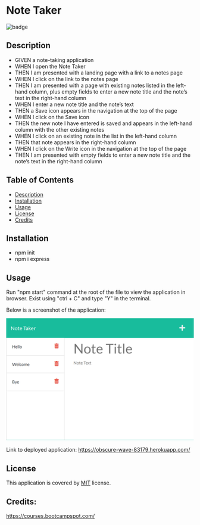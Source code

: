 # Note Taker

![badge](https://img.shields.io/badge/license-MIT-brightgreen)

  ## Description
  - GIVEN a note-taking application
  - WHEN I open the Note Taker
  - THEN I am presented with a landing page with a link to a notes page
  - WHEN I click on the link to the notes page
  - THEN I am presented with a page with existing notes listed in the left-hand column, plus empty fields to enter a new note title and the note’s text in the right-hand column
  - WHEN I enter a new note title and the note’s text
  - THEN a Save icon appears in the navigation at the top of the page
  - WHEN I click on the Save icon
  - THEN the new note I have entered is saved and appears in the left-hand column with the other existing notes
  - WHEN I click on an existing note in the list in the left-hand column
  - THEN that note appears in the right-hand column
  - WHEN I click on the Write icon in the navigation at the top of the page
  - THEN I am presented with empty fields to enter a new note title and the note’s text in the right-hand column

  ## Table of Contents
  - [Description](#description)
  - [Installation](#installation)
  - [Usage](#usage)
  - [License](#license)
  - [Credits](#credits)

  ## Installation
  - npm init
  - npm i express

  ## Usage
  Run "npm start" command at the root of the file to view the application in browser.
  Exist using "ctrl + C" and type "Y" in the terminal.

  Below is a screenshot of the application: 

  ![Screenshot](./assets/screenshot.png) 

  Link to deployed application: https://obscure-wave-83179.herokuapp.com/
  
  ## License
  This application is covered by [MIT](https://opensource.org/licenses/MIT) license. 
  
  ## Credits: 
  https://courses.bootcampspot.com/